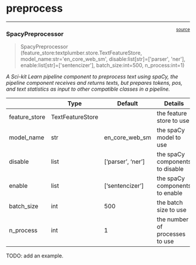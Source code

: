 # preprocess


<!-- WARNING: THIS FILE WAS AUTOGENERATED! DO NOT EDIT! -->

------------------------------------------------------------------------

<a
href="https://github.com/polsci/textplumber/blob/main/textplumber/preprocess.py#L23"
target="_blank" style="float:right; font-size:smaller">source</a>

### SpacyPreprocessor

>  SpacyPreprocessor (feature_store:textplumber.store.TextFeatureStore,
>                         model_name:str='en_core_web_sm',
>                         disable:list[str]=['parser', 'ner'],
>                         enable:list[str]=['sentencizer'], batch_size:int=500,
>                         n_process:int=1)

*A Sci-kit Learn pipeline component to preprocess text using spaCy, the
pipeline component receives and returns texts, but prepares tokens, pos,
and text statistics as input to other compatible classes in a pipeline.*

<table>
<thead>
<tr>
<th></th>
<th><strong>Type</strong></th>
<th><strong>Default</strong></th>
<th><strong>Details</strong></th>
</tr>
</thead>
<tbody>
<tr>
<td>feature_store</td>
<td>TextFeatureStore</td>
<td></td>
<td>the feature store to use</td>
</tr>
<tr>
<td>model_name</td>
<td>str</td>
<td>en_core_web_sm</td>
<td>the spaCy model to use</td>
</tr>
<tr>
<td>disable</td>
<td>list</td>
<td>[‘parser’, ‘ner’]</td>
<td>the spaCy components to disable</td>
</tr>
<tr>
<td>enable</td>
<td>list</td>
<td>[‘sentencizer’]</td>
<td>the spaCy components to enable</td>
</tr>
<tr>
<td>batch_size</td>
<td>int</td>
<td>500</td>
<td>the batch size to use</td>
</tr>
<tr>
<td>n_process</td>
<td>int</td>
<td>1</td>
<td>the number of processes to use</td>
</tr>
</tbody>
</table>

TODO: add an example.
